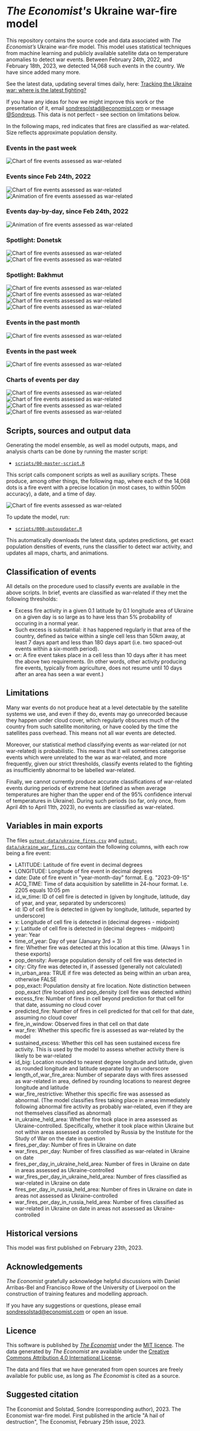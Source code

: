 # *The Economist's* Ukraine war-fire model
This repository contains the source code and data associated with *The Economist’s* Ukraine war-fire model. This model uses statistical techniques from machine learning and publicly available satellite data on temperature anomalies to detect war events. Between February 24th, 2022, and February 18th, 2023, we detected 14,068 such events in the country. We have since added many more. 

See the latest data, updating several times daily, here: [Tracking the Ukraine war: where is the latest fighting?](https://www.economist.com/interactive/graphic-detail/ukraine-fires) 

If you have any ideas for how we might improve this work or the presentation of it, email [sondresolstad@economist.com](mailto:sondresolstad@economist.com) or message [@Sondreus](https://twitter.com/Sondreus). This data is not perfect - see section on limitations below.

In the following maps, red indicates that fires are classified as war-related. Size reflects approximate population density. 

### Events in the past week
![Chart of fire events assessed as war-related](plots/live_ukraine_fire_map_last_week.png)  

### Events since Feb 24th, 2022
![Chart of fire events assessed as war-related](plots/live_ukraine_fire_map.png)  
![Animation of fire events assessed as war-related](plots/live_ukraine_fire_map_animated.gif)

### Events day-by-day, since Feb 24th, 2022
![Animation of fire events assessed as war-related](plots/live_ukraine_fire_map_animated_day_by_day.gif)

### Spotlight: Donetsk
![Chart of fire events assessed as war-related](plots/live_ukraine_fire_map_spotlight_1.png)  
![Chart of fire events assessed as war-related](plots/live_ukraine_fire_map_spotlight_2.png)  

### Spotlight: Bakhmut
![Chart of fire events assessed as war-related](plots/live_ukraine_fire_map_spotlight_3.png)  
![Chart of fire events assessed as war-related](plots/live_ukraine_fire_map_spotlight_4.png)  
![Chart of fire events assessed as war-related](plots/live_ukraine_fire_map_spotlight_4_by_week.png)  
![Chart of fire events assessed as war-related](plots/live_ukraine_fire_map_spotlight_4_by_day.png)  

### Events in the past month
![Chart of fire events assessed as war-related](plots/live_ukraine_fire_map_last_month.png)  

### Events in the past week
![Chart of fire events assessed as war-related](plots/live_ukraine_fire_map_last_week.png)  

### Charts of events per day
![Chart of fire events assessed as war-related](plots/fire_activity_per_day.png)  
![Chart of fire events assessed as war-related](plots/cloud_cover_by_day.png)  
![Chart of fire events assessed as war-related](plots/fire_by_pop_density_per_day.png)  
![Chart of fire events assessed as war-related](plots/attacks_per_day_by_location_of_strike.png)  

## Scripts, sources and output data
Generating the model ensemble, as well as model outputs, maps, and analysis charts can be done by running the master script: 

* [`scripts/00-master-script.R`](00-master-script.R)

This script calls component scripts as well as auxiliary scripts. These produce, among other things, the following map, where each of the 14,068 dots is a fire event with a precise location (in most cases, to within 500m accuracy), a date, and a time of day.

![Chart of fire events assessed as war-related](plots/ukraine_fire_map.png)  

To update the model, run:
* [`scripts/000-autoupdater.R`](000-autoupdater.R)

This automatically downloads the latest data, updates predictions, get exact population densities of events, runs the classifier to detect war activity, and updates all maps, charts, and animations.

## Classification of events

All details on the procedure used to classify events are available in the above scripts. In brief, events are classified as war-related if they met the following thresholds:
* Excess fire activity in a given 0.1 latitude by 0.1 longitude area of Ukraine on a given day is so large as to have less than 5% probability of occuring in a normal year.
* Such excess is substantial: it has happened regularly in that area of the country, defined as twice within a single cell less than 50km away, at least 7 days apart and less than 180 days apart (i.e. two spaced-out events within a six-month period).
* or: A fire event takes place in a cell less than 10 days after it has meet the above two requirements. (In other words, other activity producing fire events, typically from agriculture, does not resume until 10 days after an area has seen a war event.)

## Limitations
Many war events do not produce heat at a level detectable by the satellite systems we use, and even if they do, events may go unrecorded because they happen under cloud cover, which regularly obscures much of the country from such satellite monitoring, or have cooled by the time the satellites pass overhead. This means not all war events are detected. 

Moreover, our statistical method classifying events as war-related (or not war-related) is probabilistic. This means that it will sometimes categorise events which were unrelated to the war as war-related, and more frequently, given our strict thresholds, classify events related to the fighting as insufficiently abnormal to be labelled war-related.

Finally, we cannot currently produce accurate classifications of war-related events during periods of extreme heat (defined as when average temperatures are higher than the upper end of the 95% confidence interval of temperatures in Ukraine). During such periods (so far, only once, from April 4th to April 11th, 2023), no events are classified as war-related.  

## Variables in main exports
The files [`output-data/ukraine_fires.csv`](ukraine_fires.csv) and [`output-data/ukraine_war_fires.csv`](ukraine_war_fires.csv) contain the following columns, with each row being a fire event:
* LATITUDE: Latitude of fire event in decimal degrees
* LONGITUDE: Longitude of fire event in decimal degrees
* date: Date of fire event in "year-month-day" format. E.g. "2023-09-15"
* ACQ_TIME: Time of data acquisition by satellitte in 24-hour format. I.e. 2205 equals 10:05 pm
* id_w_time: ID of cell fire is detected in (given by longitude, latitude, day of year, and year, separated by underscores)
* id: ID of cell fire is detected in (given by longitude, latitude, separted by underscore)
* x: Longitude of cell fire is detected in (decimal degrees - midpoint)
* y: Latitude of cell fire is detected in (decimal degrees - midpoint)
* year: Year
* time_of_year: Day of year (January 3rd = 3)
* fire: Whether fire was detected at this location at this time. (Always 1 in these exports)
* pop_density: Average population density of cell fire was detected in
* city: City fire was detected in, if assessed (generally not calculated)
* in_urban_area: TRUE if fire was detected as being within an urban area, otherwise FALSE
* pop_exact: Population density at fire location. Note distinction between pop_exact (fire location) and pop_density (cell fire was detected within)
* excess_fire: Number of fires in cell beyond prediction for that cell for that date, assuming no cloud cover
* predicted_fire: Number of fires in cell predicted for that cell for that date, assuming no cloud cover
* fire_in_window: Observed fires in that cell on that date
* war_fire: Whether this specific fire is assessed as war-related by the model
* sustained_excess: Whether this cell has seen sustained excess fire activity. This is used by the model to assess whether activity there is likely to be war-related
* id_big: Location rounded to nearest degree longitude and latitude, given as rounded longitude and latitude separated by an underscore
* length_of_war_fire_area: Number of separate days with fires assessed as war-related in area, defined by rounding locations to nearest degree longitude and latitude
* war_fire_restrictive: Whether this specific fire was assessed as abnormal. (The model classifies fires taking place in areas immediately following abnormal fire activity as probably war-related, even if they are not themselves classified as abnormal)
* in_ukraine_held_area: Whether fire took place in area assessed as Ukraine-controlled. Specifically, whether it took place within Ukraine but not within areas assessed as controlled by Russia by the Institute for the Study of War on the date in question
* fires_per_day: Number of fires in Ukraine on date 
* war_fires_per_day: Number of fires classified as war-related in Ukraine on date
* fires_per_day_in_ukraine_held_area: Number of fires in Ukraine on date in areas assessed as Ukraine-controlled 
* war_fires_per_day_in_ukraine_held_area: Number of fires classified as war-related in Ukraine on date  
* fires_per_day_in_russia_held_area: Number of fires in Ukraine on date in areas not assessed as Ukraine-controlled 
* war_fires_per_day_in_russia_held_area: Number of fires classified as war-related in Ukraine on date in areas not assessed as Ukraine-controlled 

## Historical versions
This model was first published on February 23th, 2023. 

## Acknowledgements
*The Economist* gratefully acknowledge helpful discussions with Daniel Arribas-Bel and Francisco Rowe of the University of Liverpool on the construction of training features and modelling approach.

If you have any suggestions or questions, please email [sondresolstad@economist.com](mailto:sondresolstad@economist.com) or open an issue.

## Licence
This software is published by [*The Economist*](https://www.economist.com) under the [MIT licence](https://opensource.org/licenses/MIT). The data generated by *The Economist* are available under the [Creative Commons Attribution 4.0 International License](https://creativecommons.org/licenses/by/4.0/).

The data and files that we have generated from open sources are freely available for public use, as long as *The Economist* is cited as a source.

## Suggested citation
The Economist and Solstad, Sondre (corresponding author), 2023. The Economist war-fire model. First published in the article "A hail of destruction", The Economist, February 25th issue, 2023.
